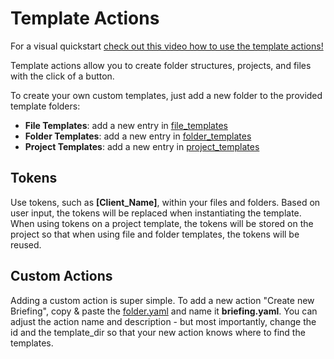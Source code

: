 # Template Actions

For a visual quickstart [check out this video how to use the template actions!](https://www.loom.com/share/87c1c0909f444af69833bec8ce621635)

Template actions allow you to create folder structures, projects, and files with the click of a button.

To create your own custom templates, just add a new folder to the provided template folders:

* __File Templates__: add a new entry in [file_templates](file_templates)
* __Folder Templates__: add a new entry in [folder_templates](folder_templates)
* __Project Templates__: add a new entry in [project_templates](project_templates)

## Tokens

Use tokens, such as __[Client_Name]__, within your files and folders. Based on user input, the tokens will be replaced when instantiating the template.
When using tokens on a project template, the tokens will be stored on the project so that when using file and folder templates, the tokens will be reused. 

## Custom Actions

Adding a custom action is super simple.
To add a new action "Create new Briefing", copy & paste the [folder.yaml](folder.yaml) and name it __briefing.yaml__. You can adjust the action name and description - but most importantly, change the id and the template_dir so that your new action knows where to find the templates.
